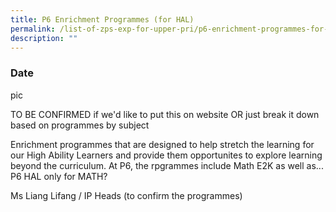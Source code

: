 ```yaml
---
title: P6 Enrichment Programmes (for HAL)
permalink: /list-of-zps-exp-for-upper-pri/p6-enrichment-programmes-for-hal/
description: ""
---
```

### **Date**

pic

  
TO BE CONFIRMED if we'd like to put this on website OR just break it down based on programmes by subject

Enrichment programmes that are designed to help stretch the learning for our High Ability Learners and provide them opportunites to explore learning beyond the curriculum. At P6, the rpgrammes include Math E2K as well as... P6 HAL only for MATH?

Ms Liang Lifang / IP Heads (to confirm the programmes)